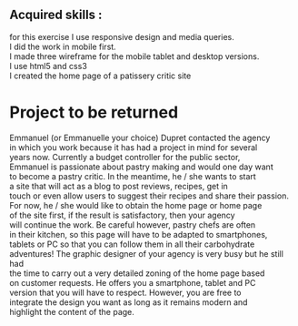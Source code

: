 ## Acquired skills :

for this exercise I use responsive design and media queries.  
I did the work in mobile first.  
I made three wireframe for the mobile tablet and desktop versions.  
I use html5 and css3   
I created the home page of a patissery critic site

# Project to be returned

Emmanuel (or Emmanuelle your choice) Dupret contacted the agency   
in which you work because it has had a project in mind for several   
years now. Currently a budget controller for the public sector,   
Emmanuel is passionate about pastry making and would one day want   
to become a pastry critic. In the meantime, he / she wants to start   
a site that will act as a blog to post reviews, recipes, get in   
touch or even allow users to suggest their recipes and share their passion.
For now, he / she would like to obtain the home page or home page   
of the site first, if the result is satisfactory, then your agency   
will continue the work. Be careful however, pastry chefs are often   
in their kitchen, so this page will have to be adapted to smartphones,   
tablets or PC so that you can follow them in all their carbohydrate   
adventures!
The graphic designer of your agency is very busy but he still had   
the time to carry out a very detailed zoning of the home page based   
on customer requests. He offers you a smartphone, tablet and PC   
version that you will have to respect. However, you are free to   
integrate the design you want as long as it remains modern and   
highlight the content of the page.